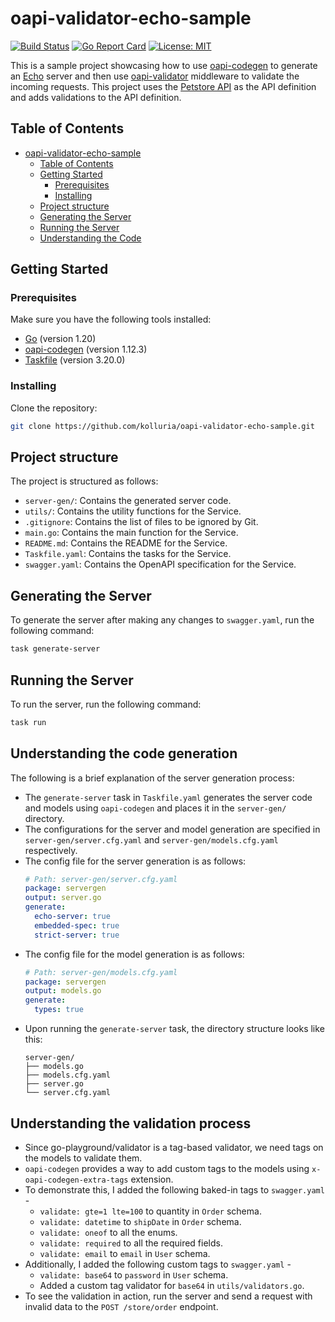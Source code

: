 # oapi-validator-echo-sample

[![Build Status](https://github.com/kolluria/oapi-validator-echo-sample/actions/workflows/go.yml/badge.svg)](https://github.com/kolluria/oapi-validator-echo-sample/actions/workflows/go.yml)
[![Go Report Card](https://goreportcard.com/badge/github.com/kolluria/oapi-validator-echo-sample)](https://goreportcard.com/report/github.com/kolluria/oapi-validator-echo-sample)
[![License: MIT](https://img.shields.io/badge/License-MIT-yellow.svg)](https://opensource.org/licenses/MIT)

This is a sample project showcasing how to use [oapi-codegen](https://github.com/deepmap/oapi-codegen) to generate an [Echo](https://echo.labstack.com/) server and then use [oapi-validator](https://github.com/williamhaley/oapi-codegen/tree/master/pkg/middleware) middleware to validate the incoming requests.
This project uses the [Petstore API](https://petstore3.swagger.io/) as the API definition and adds validations to the API definition.

## Table of Contents
- [oapi-validator-echo-sample](#oapi-validator-echo-sample)
  - [Table of Contents](#table-of-contents)
  - [Getting Started](#getting-started)
    - [Prerequisites](#prerequisites)
    - [Installing](#installing)
  - [Project structure](#project-structure)
  - [Generating the Server](#generating-the-server)
  - [Running the Server](#running-the-server)
  - [Understanding the Code](#understanding-the-code)

## Getting Started

### Prerequisites

Make sure you have the following tools installed:

- [Go](https://golang.org/) (version 1.20)
- [oapi-codegen](https://github.com/deepmap/oapi-codegen) (version 1.12.3)
- [Taskfile](https://taskfile.dev/#/installation) (version 3.20.0)

### Installing

Clone the repository:

```bash
git clone https://github.com/kolluria/oapi-validator-echo-sample.git
```

## Project structure

The project is structured as follows:

- `server-gen/`: Contains the generated server code.
- `utils/`: Contains the utility functions for the Service.
- `.gitignore`: Contains the list of files to be ignored by Git.
- `main.go`: Contains the main function for the Service.
- `README.md`: Contains the README for the Service.
- `Taskfile.yaml`: Contains the tasks for the Service.
- `swagger.yaml`: Contains the OpenAPI specification for the Service.

## Generating the Server

To generate the server after making any changes to `swagger.yaml`, run the following command:

```bash
task generate-server
```

## Running the Server

To run the server, run the following command:

```bash
task run
```

## Understanding the code generation

The following is a brief explanation of the server generation process:

* The `generate-server` task in `Taskfile.yaml` generates the server code and models using `oapi-codegen` and places it in the `server-gen/` directory.
* The configurations for the server and model generation are specified in `server-gen/server.cfg.yaml` and `server-gen/models.cfg.yaml` respectively.
* The config file for the server generation is as follows:
  ```yaml
  # Path: server-gen/server.cfg.yaml
  package: servergen
  output: server.go
  generate:
    echo-server: true
    embedded-spec: true
    strict-server: true
  ```
* The config file for the model generation is as follows:
  ```yaml
  # Path: server-gen/models.cfg.yaml
  package: servergen
  output: models.go
  generate:
    types: true
  ```
* Upon running the `generate-server` task, the directory structure looks like this:
  ```
  server-gen/
  ├── models.go
  ├── models.cfg.yaml
  ├── server.go
  └── server.cfg.yaml
  ```
## Understanding the validation process

* Since go-playground/validator is a tag-based validator, we need tags on the models to validate them.
* `oapi-codegen` provides a way to add custom tags to the models using `x-oapi-codegen-extra-tags` extension.
* To demonstrate this, I added the following baked-in tags to `swagger.yaml` - 
  * `validate: gte=1 lte=100` to quantity in `Order` schema.
  * `validate: datetime` to `shipDate` in `Order` schema.
  * `validate: oneof` to all the enums.
  * `validate: required` to all the required fields.
  * `validate: email` to `email` in `User` schema.
* Additionally, I added the following custom tags to `swagger.yaml` - 
  * `validate: base64` to `password` in `User` schema.
  * Added a custom tag validator for `base64` in `utils/validators.go`. 
* To see the validation in action, run the server and send a request with invalid data to the `POST /store/order` endpoint.